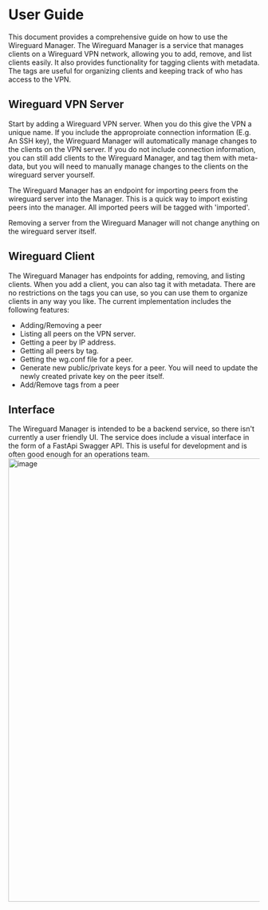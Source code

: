 # User Guide
This document provides a comprehensive guide on how to use the Wireguard Manager. The Wireguard Manager is a service that
manages clients on a Wireguard VPN network, allowing you to add, remove, and list clients easily. It also provides
functionality for tagging clients with metadata.  The tags are useful for organizing clients and keeping track of who has
access to the VPN.

## Wireguard VPN Server
Start by adding a Wireguard VPN server.  When you do this give the VPN a unique name. If you include
the approproiate connection information (E.g. An SSH key), the Wireguard Manager will automatically manage changes to the
clients on the VPN server.  If you do not include connection information, you can still add clients to the Wireguard Manager,
and tag them with meta-data, but you will need to manually manage changes to the clients on the wireguard server yourself.

The Wireguard Manager has an endpoint for importing peers from the wireguard server into the Manager.  This is a quick way
to import existing peers into the manager.  All imported peers will be tagged with 'imported'.

Removing a server from the Wireguard Manager will not change anything on the wireguard server itself.

## Wireguard Client
The Wireguard Manager has endpoints for adding, removing, and listing clients.  When you add a client, you can also tag it
with metadata.  There are no restrictions on the tags you can use, so you can use them to organize clients in any way you
like.  The current implementation includes the following features:
* Adding/Removing a peer
* Listing all peers on the VPN server.
* Getting a peer by IP address.
* Getting all peers by tag.
* Getting the wg.conf file for a peer.
* Generate new public/private keys for a peer.  You will need to update the newly created private key on the peer itself.
* Add/Remove tags from a peer

## Interface
The Wireguard Manager is intended to be a backend service, so there isn't currently a user friendly UI.  The service does include
a visual interface in the form of a FastApi Swagger API.  This is useful for development and is often good enough for an operations team.
<img width="1473" height="887" alt="image" src="https://github.com/user-attachments/assets/2cb1561a-25aa-4fb9-81f4-ced758aa0ff9" />
